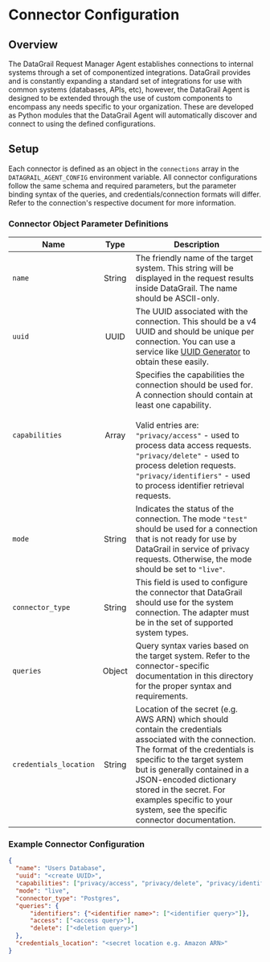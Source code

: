 # Connector Configuration

## Overview

The DataGrail Request Manager Agent establishes connections to internal systems through a set of componentized integrations. DataGrail provides and is constantly expanding a standard set of integrations for use with common systems (databases, APIs, etc), however, the DataGrail Agent is designed to be extended through the use of custom components to encompass any needs specific to your organization. These are developed as Python modules that the DataGrail Agent will automatically discover and connect to using the defined configurations.

## Setup

Each connector is defined as an object in the `connections` array in the `DATAGRAIL_AGENT_CONFIG` environment variable. All connector configurations follow the same schema and required parameters, but the parameter binding syntax of the queries, and credentials/connection formats will differ. Refer to the connection's respective document for more information.

### Connector Object Parameter Definitions

| Name | Type | Description |
|------|:----:|-------------|
| `name`                 | String | The friendly name of the target system. This string will be displayed in the request results inside DataGrail. The name should be ASCII-only. |
| `uuid`                 | UUID   | The UUID associated with the connection. This should be a v4 UUID and should be unique per connection. You can use a service like [UUID Generator](https://www.uuidgenerator.net/) to obtain these easily. |
| `capabilities`         | Array  | Specifies the capabilities the connection should be used for. A connection should contain at least one capability. <br /><br />  Valid entries are: <br />  `"privacy/access"` - used to process data access requests. <br />  `"privacy/delete"` - used to process deletion requests. <br />  `"privacy/identifiers"` - used to process identifier retrieval requests. |
| `mode`                 | String | Indicates the status of the connection. The mode `"test"` should be used for a connection that is not ready for use by DataGrail in service of privacy requests. Otherwise, the mode should be set to `"live"`. |
| `connector_type`       | String | This field is used to configure the connector that DataGrail should use for the system connection. The adapter must be in the set of supported system types. |
| `queries`              | Object | Query syntax varies based on the target system. Refer to the connector-specific documentation in this directory for the proper syntax and requirements. |
| `credentials_location` | String | Location of the secret (e.g. AWS ARN) which should contain the credentials associated with the connection. The format of the credentials is specific to the target system but is generally contained in a JSON-encoded dictionary stored in the secret. For examples specific to your system, see the specific connector documentation. |

### Example Connector Configuration

```json
{
  "name": "Users Database",
  "uuid": "<create UUID>",
  "capabilities": ["privacy/access", "privacy/delete", "privacy/identifiers"],
  "mode": "live",
  "connector_type": "Postgres",
  "queries": {
      "identifiers": {"<identifier name>": ["<identifier query>"]},
      "access": ["<access query>"],
      "delete": ["<deletion query>"]
  },
  "credentials_location": "<secret location e.g. Amazon ARN>"
}
```
